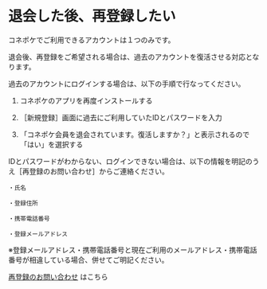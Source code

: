 # 退会した後、再登録したい

コネポケでご利用できるアカウントは１つのみです。

退会後、再登録をご希望される場合は、過去のアカウントを復活させる対応となります。

過去のアカウントにログインする場合は、以下の手順で行なってください。

1. コネポケのアプリを再度インストールする

1. ［新規登録］画面に過去にご利用していたIDとパスワードを入力

1. 「コネポケ会員を退会されています。復活しますか？」と表示されるので「はい」を選択する

IDとパスワードがわからない、ログインできない場合は、以下の情報を明記のうえ［再登録のお問い合わせ］からご連絡ください。

    ・氏名

    ・登録住所

    ・携帯電話番号

    ・登録メールアドレス  

   ※登録メールアドレス・携帯電話番号と現在ご利用のメールアドレス・携帯電話番号が相違している場合、併せてご明記ください。  

[再登録のお問い合わせ](mailto:support@conepoke.com) はこちら
